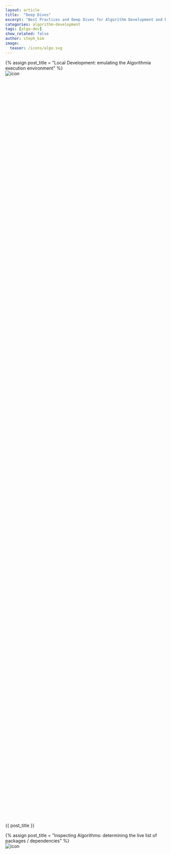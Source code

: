 ```yaml
---
layout: article
title:  "Deep Dives"
excerpt: "Best Practices and Deep Dives for Algorithm Development and Model Deployment"
categories: algorithm-development
tags: [algo-dev]
show_related: false
author: steph_kim
image:
  teaser: /icons/algo.svg
---
```


<div class="row lang-tile-container">
  {% assign post_title = "Local Development: emulating the Algorithmia execution environment" %}
  <div class="col-xs-6 col-sm-6 col-md-4" style="text-decoration: none!important;">
    <a href="{{site.baseurl}}/algorithm-development/advanced-algorithm-development/local-development" title="{{ post_title }}" class="post-teaser lang-tile lang-tile-large" style="text-decoration: none!important;">
      <div style="min-height:60%"><img class="larger_icon" src="{{site.cdnurl}}{{site.baseurl}}/images/post_images/local_development/local_development.png" alt="icon" itemprop="image"></div>
      <p itemprop="name" class="lg text-primary">{{ post_title }}</p>
    </a>
  </div>
  {% assign post_title = "Inspecting Algorithms: determining the live list of packages / dependencies" %}
  <div class="col-xs-6 col-sm-6 col-md-4" style="text-decoration: none!important;">
    <a href="{{site.baseurl}}/algorithm-development/advanced-algorithm-development/list-packages" title="{{ post_title }}" class="post-teaser lang-tile lang-tile-large" style="text-decoration: none!important;">
      <div style="min-height:60%"><img class="larger_icon" src="{{site.cdnurl}}{{site.baseurl}}/images/post_images/list_packages/dependencies.png" alt="icon" itemprop="image"></div>
      <p itemprop="name" class="lg text-primary">{{ post_title }}</p>
    </a>
  </div>
  {% assign post_title = "Multithreading: call many Algorithms in parallel" %}
  <div class="col-xs-6 col-sm-6 col-md-4" style="text-decoration: none!important;">
    <a href="{{site.baseurl}}/algorithm-development/advanced-algorithm-development/multithreading" title="{{ post_title }}" class="post-teaser lang-tile lang-tile-large" style="text-decoration: none!important;">
      <div style="min-height:60%"><img class="larger_icon" src="{{site.cdnurl}}{{site.baseurl}}/images/post_images/multithreading/multithreading.png" alt="icon" itemprop="image"></div>
      <p itemprop="name" class="lg text-primary">{{ post_title }}</p>
    </a>
  </div>
  {% assign post_title = "Batch Processing: efficiently run predictions on large data volumes" %}
  <div class="col-xs-6 col-sm-6 col-md-4" style="text-decoration: none!important;">
    <a href="{{site.baseurl}}/algorithm-development/advanced-algorithm-development/batch-processing" title="{{ post_title }}" class="post-teaser lang-tile lang-tile-large" style="text-decoration: none!important;">
      <div style="min-height:60%"><img class="larger_icon" src="{{site.cdnurl}}{{site.baseurl}}/images/post_images/batch-processing/batch_processing.png" alt="icon" itemprop="image"></div>
      <p itemprop="name" class="lg text-primary">{{ post_title }}</p>
    </a>
  </div>
  {% socialcard https://blog.algorithmia.com/advanced-grammar-and-natural-language-processing-with-syntaxnet/ %}
  {% socialcard https://blog.algorithmia.com/deep-dive-into-object-detection-with-open-images-using-tensorflow/ %}
  {% socialcard https://blog.algorithmia.com/deep-dive-into-parallelized-video-processing/ %}
</div>
